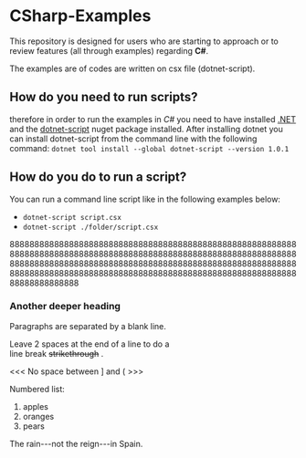 # CSharp-Examples
This repository is designed for users who are starting to approach or to review features (all through examples) regarding **C#**.

The examples are of codes are written on csx file (dotnet-script).
 
 How do you need to run scripts?
 -----------
therefore in order to run the examples in *C#* you need to have installed [.NET](https://dotnet.microsoft.com/download) and the [dotnet-script](https://www.nuget.org/packages/dotnet-script/) nuget package installed. 
After installing dotnet you can install dotnet-script from the command line with the following command: `dotnet tool install --global dotnet-script --version 1.0.1`
 
 How do you do to run a script?
 -----------

 You can run a command line script like in the following examples below:
 
   * `dotnet-script script.csx`
   * `dotnet-script ./folder/script.csx`
  
 888888888888888888888888888888888888888888888888888888888888888888888888888888888888888888888888888888888888888888888888888888888888888888888888888888888888888888888888888888888888888888888888888888888888888888888888888888888888888888888888888888
 ### Another deeper heading
  
 Paragraphs are separated
 by a blank line.
 
 Leave 2 spaces at the end of a line to do a  
 line break
 ~~strikethrough~~ .
 
 <<<   No space between ] and (  >>>

 Numbered list:
 
   1. apples
   2. oranges
   3. pears
 
 The rain---not the reign---in
 Spain.


